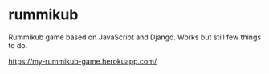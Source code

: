 # rummikub
Rummikub game based on JavaScript and Django.
Works but still few things to do.

https://my-rummikub-game.herokuapp.com/
